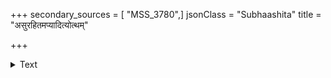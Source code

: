 +++
secondary_sources = [ "MSS_3780",]
jsonClass = "Subhaashita"
title = "असुरहितमप्यादित्योत्थम्"

+++

<details><summary>Text</summary>

असुरहितमप्यादित्योत्थं विपत्तिमुपागतं दितिसुतगुरुः प्राणैर्योक्तुं न किं कचवत् तमः।  
पठति लुठतीं कण्ठे विद्यामयं मृतजीवनीं यदि न वहते संध्यामौनव्रतव्ययभीरुताम्॥
</details>

